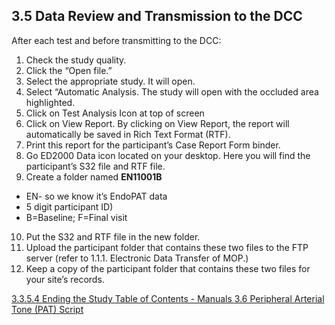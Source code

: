 ## 3.5 Data Review and Transmission to the DCC

After each test and before transmitting to the DCC:

1. Check the study quality.
2. Click the “Open file.”
3. Select the appropriate study. It will open.
4. Select “Automatic Analysis. The study will open with the occluded area highlighted.
5. Click on Test Analysis Icon at top of screen
6. Click on View Report.  By clicking on View Report, the report will automatically be saved in Rich Text Format (RTF).
7. Print this report for the participant’s Case Report Form binder.
8. Go ED2000 Data icon located on your desktop.  Here  you will find the participant’s S32 file and RTF file.
9. Create a folder named **EN11001B**
  * EN- so we know it’s EndoPAT data
  * 5 digit participant ID)
  * B=Baseline; F=Final visit
10. Put the S32 and RTF file in the new folder.
11. Upload the participant folder that contains these two files to the FTP server (refer to 1.1.1. Electronic Data Transfer of MOP.)
12. Keep a copy of the participant folder that contains these two files for your site’s records.

<div class="center">
<div class="btn-group">
  <a href=":pages_path:/manuals/endothelial-function/3-03-05-04-ending-the-study.md" class="btn btn-default">
    <span class="glyphicon glyphicon-chevron-left"></span>
    3.3.5.4 Ending the Study
  </a>

  <a href=":pages_path:/manuals/manual-toc.md" class="btn btn-default">
    <span class="glyphicon glyphicon-chevron-up"></span>
    Table of Contents - Manuals
  </a>

  <a href=":pages_path:/manuals/endothelial-function/3-06-pat-script.md" class="btn btn-success">
    3.6 Peripheral Arterial Tone (PAT) Script
    <span class="glyphicon glyphicon-chevron-right"></span>
  </a>
</div>
</div>
